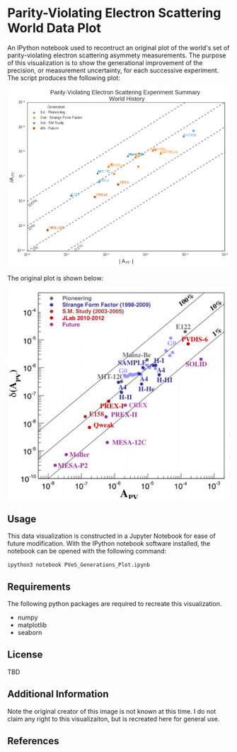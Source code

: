 # Parity-Violating Electron Scattering World Data Plot
An IPython notebook used to recontruct an original plot of the world's set of parity-violating electron scattering asymmety measurements. The purpose of this visualization is to show the generational improvement of the precision, or measurement uncertainty, for each successive experiment. The script produces the following plot:

![Recreated Image of PVeS Plot](https://github.com/kdbartlett/PVeS_Generations_Plot/blob/master/PVeS_Generations_Plot.png)


The original plot is shown below:

![Original Image of PVeS Plot](https://github.com/kdbartlett/PVeS_Generations_Plot/blob/master/old_generation_plot.png)


## Usage

This data visualization is constructed in a Jupyter Notebook for ease of future modification. With the IPython notebook software installed, the notebook can be opened with the following command:

```
ipython3 notebook PVeS_Generations_Plot.ipynb
```

## Requirements
The following python packages are required to recreate this visualization.
* numpy
* matplotlib
* seaborn

## License
TBD
## Additional Information
Note the original creator of this image is not known at this time. I do not claim any right to this visualizaiton, but is recreated here for general use. 
## References

